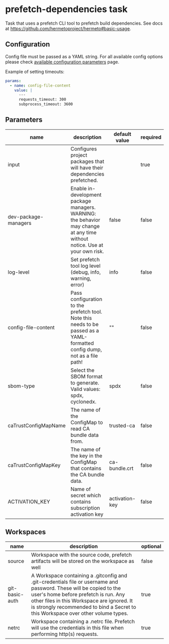 # prefetch-dependencies task

Task that uses a prefetch CLI tool to prefetch build dependencies.
See docs at https://github.com/hermetoproject/hermeto#basic-usage.

## Configuration

Config file must be passed as a YAML string. For all available config options please check
[available configuration parameters] page.

Example of setting timeouts:

```yaml
params:
  - name: config-file-content
    value: |
      ---
      requests_timeout: 300
      subprocess_timeout: 3600
```

[available configuration parameters]: https://github.com/hermetoproject/hermeto?tab=readme-ov-file#available-configuration-parameters

## Parameters
|name|description|default value|required|
|---|---|---|---|
|input|Configures project packages that will have their dependencies prefetched.||true|
|dev-package-managers|Enable in-development package managers. WARNING: the behavior may change at any time without notice. Use at your own risk. |false|false|
|log-level|Set prefetch tool log level (debug, info, warning, error)|info|false|
|config-file-content|Pass configuration to the prefetch tool. Note this needs to be passed as a YAML-formatted config dump, not as a file path! |""|false|
|sbom-type|Select the SBOM format to generate. Valid values: spdx, cyclonedx.|spdx|false|
|caTrustConfigMapName|The name of the ConfigMap to read CA bundle data from.|trusted-ca|false|
|caTrustConfigMapKey|The name of the key in the ConfigMap that contains the CA bundle data.|ca-bundle.crt|false|
|ACTIVATION_KEY|Name of secret which contains subscription activation key|activation-key|false|

## Workspaces
|name|description|optional|
|---|---|---|
|source|Workspace with the source code, prefetch artifacts will be stored on the workspace as well|false|
|git-basic-auth|A Workspace containing a .gitconfig and .git-credentials file or username and password. These will be copied to the user's home before prefetch is run. Any other files in this Workspace are ignored. It is strongly recommended to bind a Secret to this Workspace over other volume types. |true|
|netrc|Workspace containing a .netrc file. Prefetch will use the credentials in this file when performing http(s) requests. |true|
